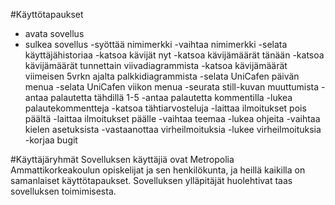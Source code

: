 #Käyttötapaukset

- avata sovellus
- sulkea sovellus
-syöttää nimimerkki
-vaihtaa nimimerkki
-selata käyttäjähistoriaa
-katsoa kävijät nyt
-katsoa kävijämäärät tänään
-katsoa kävijämäärät tunnettain viivadiagrammista
-katsoa kävijämäärät viimeisen 5vrkn ajalta palkkidiagrammista
-selata UniCafen päivän menua
-selata UniCafen viikon menua
-seurata still-kuvan muuttumista
-antaa palautetta tähdillä 1-5
-antaa palautetta kommentilla
-lukea palautekommentteja
-katsoa tähtiarvosteluja
-laittaa ilmoitukset pois päältä
-laittaa ilmoitukset päälle
-vaihtaa teemaa
-lukea ohjeita
-vaihtaa kielen asetuksista
-vastaanottaa virheilmoituksia
-lukee virheilmoituksia
-korjaa bugit

#Käyttäjäryhmät
Sovelluksen käyttäjiä ovat Metropolia Ammattikorkeakoulun opiskelijat ja sen henkilökunta, 
ja heillä kaikilla on samanlaiset käyttötapaukset. Sovelluksen ylläpitäjät huolehtivat taas 
sovelluksen toimimisesta. 


